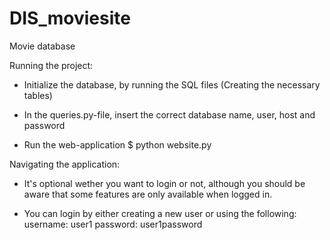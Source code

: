 # DIS_moviesite
Movie database

Running the project:

- Initialize the database, by running the SQL files (Creating the necessary tables) 

- In the queries.py-file, insert the correct database name, user, host and password

- Run the web-application
  $ python website.py


Navigating the application:

- It's optional wether you want to login or not, although you should be aware that some features are only available when logged in. 

- You can login by either creating a new user or using the following:
username: user1 
password: user1password
